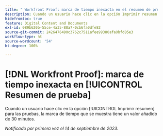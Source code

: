 ```yaml
---
title: " Workfront Proof: marca de tiempo inexacta en el resumen de prueba"
description: Cuando un usuario hace clic en la opción Imprimir resumen de las pruebas, se añade una marca de tiempo de 30 minutos.
hidefromtoc: true
feature: Digital Content and Documents
exl-id: 089b620b-55ce-4a35-88a7-0cb6fa0dfe82
source-git-commit: 2426476490c3762c7511afee99380afa0bfd85e3
workflow-type: ht
source-wordcount: '54'
ht-degree: 100%

---
```


# [!DNL Workfront Proof]: marca de tiempo inexacta en [!UICONTROL Resumen de prueba]

Cuando un usuario hace clic en la opción [!UICONTROL Imprimir resumen] para las pruebas, la marca de tiempo que se muestra tiene un valor añadido de 30 minutos.

_Notificado por primera vez el 14 de septiembre de 2023._
